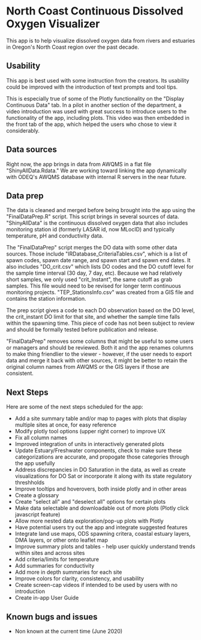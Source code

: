 # North Coast Continuous Dissolved Oxygen Visualizer

This app is to help visualize dissolved oxygen data from rivers and estuaries in Oregon's North Coast region over the past decade.


## Usability


This app is best used with some instruction from the creators. Its usability could be improved with the introduction of text prompts and tool tips.

This is especially true of some of the Plotly functionality on the "Display Continuous Data" tab. In a pilot in another section of the department, a video introduction was used with great success to introduce users to the functionality of the app, including plots. This video was then embedded in the front tab of the app, which helped the users who chose to view it considerably.


## Data sources

Right now, the app brings in data from AWQMS in a flat file "ShinyAllData.Rdata." We are working toward linking the app dynamically with ODEQ's AWQMS database with internal R servers in the near future.


## Data prep
The data is cleaned and merged before being brought into the app using the "FinalDataPrep.R" script. This script brings in several sources of data. "ShinyAllData" is the continuous dissolved oxygen data that also includes monitoring station id (formerly LASAR id, now MLocID) and typically temperature, pH and conductivity data. 

The "FinalDataPrep" script merges the DO data with some other data sources. Those include "IRDatabase_CriteriaTables.csv", which is a list of spawn codes, spawn date range, and spawn start and spawn end dates. It also includes "DO_crit.csv" which lists DO codes and the DO cutoff level for the sample time interval (30 day, 7 day, etc). Because we had relatively short samples, we only used "crit_Instant", the same cutoff as grab samples. This file would need to be revised for longer term continuous monitoring projects. "TEP_StationsInfo.csv" was created from a GIS file and contains the station information.

The prep script gives a code to each DO observation based on the DO level, the crit_instant DO limit for that site, and whether the sample time falls within the spawning time. This piece of code has not been subject to review and should be formally tested before publication and release.

"FinalDataPrep" removes some columns that might be useful to some users or managers and should be reviewed. Both it and the app renames columns to make thing friendlier to the viewer - however, if the user needs to export data and merge it back with other sources, it might be better to retain the original column names from AWQMS or the GIS layers if those are consistent.



## Next Steps


Here are some of the next steps scheduled for the app:
+ Add a site summary table and/or map to pages with plots that display multiple sites at once, for easy reference 
+ Modify plotly tool options (upper right corner) to improve UX
+ Fix all column names
+ Improved integration of units in interactively generated plots
+ Update Estuary/Freshwater components, check to make sure these categorizations are accurate, and propogate those categories through the app usefully
+ Address discrepancies in DO Saturation in the data, as well as create visualizations for DO Sat or incorporate it along with its state regulatory threshholds
+ Improve tooltips and hoverovers, both inside plotly and in other areas
+ Create a glossary
+ Create "select all" and "deselect all" options for certain plots
+ Make data selectable and downloadable out of more plots (Plotly click javascript feature)
+ Allow more nested data exploration/pop-up plots with Plotly
+ Have potential users try out the app and integrate suggested features
+ Integrate land use maps, ODS spawning critera, coastal estuary layers, DMA layers, or other onto leaflet map
+ Improve summary plots and tables - help user quickly understand trends within sites and across sites
+ Add criteria/limits for temperature
+ Add summaries for conductivity
+ Add more in depth summaries for each site
+ Improve colors for clarity, consistency, and usability
+ Create screen-cap videos if intended to be used by users with no introduction
+ Create in-app User Guide

## Known bugs and issues

+ Non known at the current time (June 2020)
